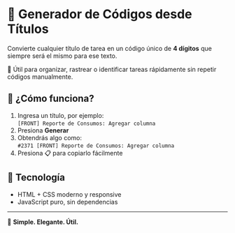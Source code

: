# 🔐 Generador de Códigos desde Títulos

Convierte cualquier título de tarea en un código único de **4 dígitos** que siempre será el mismo para ese texto.

🎯 Útil para organizar, rastrear o identificar tareas rápidamente sin repetir códigos manualmente.

## 🚀 ¿Cómo funciona?
1. Ingresa un título, por ejemplo:  
   `[FRONT] Reporte de Consumos: Agregar columna`
2. Presiona **Generar**
3. Obtendrás algo como:  
   `#2371 [FRONT] Reporte de Consumos: Agregar columna`
4. Presiona 📋 para copiarlo fácilmente

## 🌈 Tecnología
- HTML + CSS moderno y responsive
- JavaScript puro, sin dependencias

---

🎉 **Simple. Elegante. Útil.**

